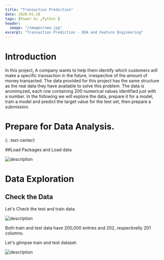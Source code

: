 ```yaml
---
title: "Transaction Prediction"
date: 2020-01-28
tags: [Power bi ,Python ]
header:
  image: "/images/new.jpg"
excerpt: "Transaction Prediction - EDA and Feature Engineering"
---
```

# Introduction
In this project, A company wants to help them identify which customers will make a specific transaction in the future, irrespective of the amount of money transacted. The data provided for this project has the same structure as the real data they have available to solve this problem.
The data is anonimyzed, each row containing 200 numerical values identified just with a number.
In the following we will explore the data, prepare it for a model, train a model and predict the target value for the test set, then prepare a submission.

# Prepare for Data Analysis.
{: .text-center}

##Load Packages and Load data

<img src="{{ site.url }}{{ site.baseurl }}//images/1.jpg" alt="description">

# Data Exploration

## Check the Data
Let's Check the test and train data.

<img src="{{ site.url }}{{ site.baseurl }}//images/2.jpg" alt="description">

Both train and test data have 200,000 entries and 202, respectivelly 201 columns.

Let's glimpse train and test dataset.

<img src="{{ site.url }}{{ site.baseurl }}//images/3.jpg" alt="description">
